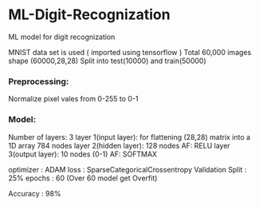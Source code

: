 # ML-Digit-Recognization
ML model for digit recognization 

MNIST data set is used ( imported using tensorflow )
Total 60,000 images shape (60000,28,28)
Split into test(10000) and train(50000)

### Preprocessing:
Normalize pixel vales from 0-255 to 0-1

### Model:
Number of layers: 3
layer 1(input layer): for flattening (28,28) matrix into a 1D array 784 nodes
layer 2(hidden layer): 128 nodes AF: RELU
layer 3(output layer): 10 nodes (0-1) AF: SOFTMAX

optimizer : ADAM
loss : SparseCategoricalCrossentropy
Validation Split : 25%
epochs : 60 (Over 60 model get Overfit)

Accuracy : 98%
